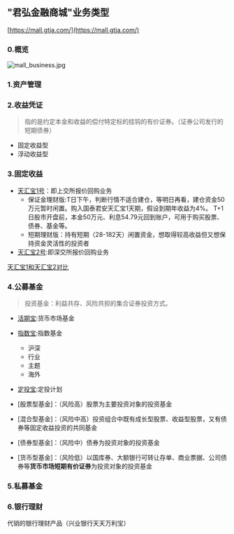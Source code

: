 ## "君弘金融商城"业务类型

[https://mall.gtja.com/](https://mall.gtja.com/)
### 0.概览

![mall_business.jpg](https://github.com/jennyzhang8800/gtja_mall/blob/master/pictures/mall_business.jpg)

### 1.资产管理
### 2.收益凭证
>指的是约定本金和收益的偿付特定标的挂钩的有价证券。（证券公司发行的短期债券）
+ 固定收益型
+ 浮动收益型
### 3.固定收益

+ [天汇宝1号](https://mall.gtja.com/thb/index.jsp)：即上交所报价回购业务
  + 保证金理财版:T日下午，判断行情不适合建仓，等明日再看，建仓资金50万元暂时闲置。购入国泰君安天汇宝1天期，假设到期年收益为4%。
T+1日股市开盘前，本金50万元、利息54.79元回到账户，可用于购买股票、债券、基金等。
  + 短期理财版：持有短期（28-182天）闲置资金，想取得较高收益但又想保持资金灵活性的投资者
+ [天汇宝2号](https://mall.gtja.com/thb/index.jsp):即深交所报价回购业务

[天汇宝1和天汇宝2对比](http://www.gtja.com/portal/channel/gythb2h.jhtml)

### 4.公募基金
>投资基金：利益共存、风险共担的集合证券投资方式。
+ [活期宝](https://mall.gtja.com/fund/):货币市场基金 
+ [指数宝](https://mall.gtja.com/fund/zhishu/):指数基金
  + 沪深
  + 行业
  + 主题
  + 海外
+ [定投宝](https://mall.gtja.com/fund/dingtou/):定投计划

+ [股票型基金]：（风险高）股票为主要投资对象的投资基金
+ [混合型基金]：（风险中高）投资组合中既有成长型股票、收益型股票，又有债券等固定收益投资的共同基金
+ [债券型基金]：（风险中）债券为投资对象的投资基金
+ [货币型基金]：（风险低）以国库券、大额银行可转让存单、商业票据、公司债券等**货币市场短期有价证券**为投资对象的投资基金
### 5.私募基金
### 6.银行理财
代销的银行理财产品（兴业银行天天万利宝）
